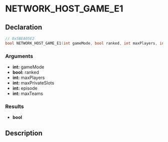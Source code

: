 # NETWORK_HOST_GAME_E1

## Declaration
```cpp
// 0x5BEA05E2
bool NETWORK_HOST_GAME_E1(int gameMode, bool ranked, int maxPlayers, int maxPrivateSlots, int episode, int maxTeams);
```

### Arguments
- **int:** gameMode
- **bool:** ranked
- **int:** maxPlayers
- **int:** maxPrivateSlots
- **int:** episode
- **int:** maxTeams

### Results
- **bool**

## Description

